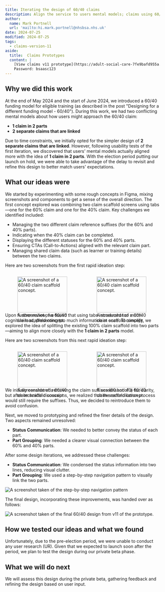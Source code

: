```yaml
---
title: Iterating the design of 60/40 claims
description: Align the service to users mental models; claims using 60/40 funding model are thought of as 1 claim in two parts. 
author:
  name: Mark Portnell
  url: 'mailto:hi.mark.portnell@nhsbsa.nhs.uk'
date: 2024-07-25
modified: 2024-07-25
tags:
  - claims-version-11
aside:
  title:  Claims Prototypes
  content: |
    [View claims v11 prototype](https://adult-social-care-7fe9bafd955a.herokuapp.com/claims/prototypes/design/v11/) 
    Password: bsaasc123
---
```


## Why we did this work
At the end of May 2024 and the start of June 2024, we introduced a 60/40 funding model for eligible training (as described in the post "Designing for a different funding model - 60/40"). During this work, we had two conflicting mental models about how users might approach the 60/40 claim:

- **1 claim in 2 parts**
- **2 separate claims that are linked**

Due to time constraints, we initially opted for the simpler design of **2 separate claims that are linked**. However, following usability tests of the first iteration, we discovered that users' mental models actually aligned more with the idea of **1 claim in 2 parts**. With the election period putting our launch on hold, we were able to take advantage of the delay to revisit and refine this design to better match users' expectations.

## What our ideas were
We started by experimenting with some rough concepts in Figma, mixing screenshots and components to get a sense of the overall direction. The first concept explored was combining two claim scaffold screens using tabs—one for the 60% claim and one for the 40% claim. Key challenges we identified included:

- Managing the two different claim reference suffixes (for the 60% and 40% parts).
- Indicating when the 40% claim can be completed.
- Displaying the different statuses for the 60% and 40% parts.
- Ensuring CTAs (Call-to-Actions) aligned with the relevant claim part.
- Managing shared claim data (such as learner or training details) between the two claims.

Here are two screenshots from the first rapid ideation step:

<div style="display: flex; flex-wrap: wrap; gap: 1rem;">
  <div style="flex: 1; max-width: 48%;">
  <figure>
    <img src="concept-1.png" alt="A screenshot of a 60/40 claim scaffold concept." style="width: 100%; height: auto;">
    <figcaption>A screenshot of a 60/40 claim scaffold concept.</figcaption>
  </figure>
  </div>
  <div style="flex: 1; max-width: 48%;">
  <figure>
    <img src="concept-2.png" alt="A screenshot of a 60/40 claim scaffold concept." style="width: 100%; height: auto;">
    <figcaption>A screenshot of a 60/40 claim scaffold concept.</figcaption>
  </figure>
  </div>
</div>

Upon further review, we found that using tabs introduced too much cognitive load, presenting too much information at once. To simplify, we explored the idea of splitting the existing 100% claim scaffold into two parts—aiming to align more closely with the **1 claim in 2 parts** model.

Here are two screenshots from this next rapid ideation step:

<div style="display: flex; flex-wrap: wrap; gap: 1rem;">
  <div style="flex: 1; max-width: 48%;">
  <figure>
    <img src="concept-3.png" alt="A screenshot of a 60/40 claim scaffold concept." style="width: 100%; height: auto;">
    <figcaption>A screenshot of a 60/40 claim scaffold concept.</figcaption>
  </figure>
  </div>
  <div style="flex: 1; max-width: 48%;">
  <figure>
    <img src="concept-4.png" alt="A screenshot of a 60/40 claim scaffold concept." style="width: 100%; height: auto;">
    <figcaption>A screenshot of a 60/40 claim scaffold concept.</figcaption>
  </figure>
  </div>
</div>

We initially considered removing the claim suffixes (60 and 40) for clarity, but after technical discussions, we realized that the reconciliation process would still require the suffixes. Thus, we decided to reintroduce them to avoid confusion.

Next, we moved to prototyping and refined the finer details of the design. Two aspects remained unresolved:
- **Status Communication**: We needed to better convey the status of each part.
- **Part Grouping**: We needed a clearer visual connection between the 60% and 40% parts.

After some design iterations, we addressed these challenges:
- **Status Communication**: We condensed the status information into two lines, reducing visual clutter.
- **Part Grouping**: We used a step-by-step navigation pattern to visually link the two parts.

![A screenshot taken of the step-by-step navigation pattern](step-by-step.png "step-by-step navigation pattern")

The final design, incorporating these improvements, was handed over as follows:

![A screenshot taken of the final 60/40 design from v11 of the prototype.](v11-60-40-design.png "the final 60/40 design from v11 of the prototype")

## How we tested our ideas and what we found
Unfortunately, due to the pre-election period, we were unable to conduct any user research (UR). Given that we expected to launch soon after the period, we plan to test the design during our private beta phase.

## What we will do next
We will assess this design during the private beta, gathering feedback and refining the design based on user input.